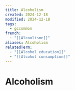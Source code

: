 ```yaml
---
title: Alcoholism
created: 2024-12-18
modified: 2024-12-18
tags:
  - gccommon
french:
  - "[[Alcoolisme]]"
aliases: Alcoholism
relatedTerm:
  - "[[Alcohol education]]"
  - "[[Alcohol consumption]]"
---
```

# Alcoholism
